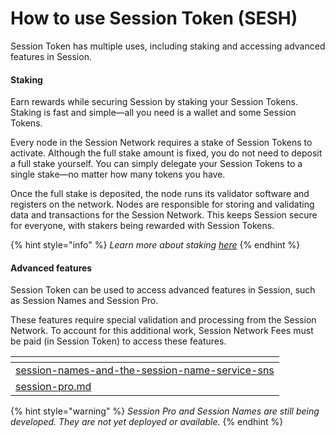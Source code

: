 # How to use Session Token (SESH)

Session Token has multiple uses, including staking and accessing advanced features in Session.

#### Staking

Earn rewards while securing Session by staking your Session Tokens. Staking is fast and simple—all you need is a wallet and some Session Tokens.&#x20;

Every node in the Session Network requires a stake of Session Tokens to activate. Although the full stake amount is fixed, you do not need to deposit a full stake yourself. You can simply delegate your Session Tokens to a single stake—no matter how many tokens you have.

Once the full stake is deposited, the node runs its validator software and registers on the network. Nodes are responsible for storing and validating data and transactions for the Session Network. This keeps Session secure for everyone, with stakers being rewarded with Session Tokens.

{% hint style="info" %}
_Learn more about staking_ [_here_](../../session-network/staking/)
{% endhint %}

#### Advanced features

Session Token can be used to access advanced features in Session, such as Session Names and Session Pro.&#x20;

These features require special validation and processing from the Session Network. To account for this additional work, Session Network Fees must be paid (in Session Token) to access these features.&#x20;

<table data-view="cards"><thead><tr><th data-type="content-ref"></th></tr></thead><tbody><tr><td><a href="../../session-messenger/advanced-features/session-names-and-the-session-name-service-sns/">session-names-and-the-session-name-service-sns</a></td></tr><tr><td><a href="../../session-messenger/advanced-features/session-pro.md">session-pro.md</a></td></tr></tbody></table>

{% hint style="warning" %}
_Session Pro and Session Names are still being developed. They are not yet deployed or available._&#x20;
{% endhint %}
